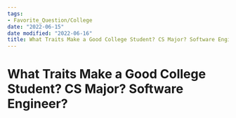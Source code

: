 ```yaml
---
tags:
- Favorite_Question/College
date: "2022-06-15"
date modified: "2022-06-16"
title: What Traits Make a Good College Student? CS Major? Software Engineer?
---
```


# What Traits Make a Good College Student? CS Major? Software Engineer?
